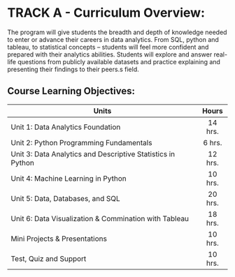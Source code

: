 # TRACK A - Curriculum Overview:

The program will give students the breadth and depth of knowledge needed to enter or advance their careers in data analytics.  From SQL, python and tableau, to statistical concepts – students will feel more confident and prepared with their analytics abilities.  Students will explore and answer real-life questions from publicly available datasets and practice explaining and presenting their findings to their peers.s field.

## Course Learning Objectives:

| Units        	                      | Hours          		            |
| ------------------------------------|:-----------------------------:|
| Unit 1: Data Analytics Foundation   |14 hrs.                        |
| Unit 2: Python Programming Fundamentals   |6 hrs.                        |
| Unit 3: Data Analytics and Descriptive Statistics in Python   |12 hrs.                        |
| Unit 4: Machine Learning in Python   |10 hrs.                        |
| Unit 5: Data, Databases, and SQL   |20 hrs.                        |
| Unit 6: Data Visualization & Commination with Tableau   |18 hrs.                        |
| Mini Projects & Presentations   |10 hrs.                        |
| Test, Quiz and Support   |10 hrs.                        |

